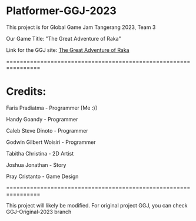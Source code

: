 # Platformer-GGJ-2023

This project is for Global Game Jam Tangerang 2023, Team 3

Our Game Title: "The Great Adventure of Raka"

Link for the GGJ site: [The Great Adventure of Raka](https://globalgamejam.org/2023/games/great-adventure-raka-8)

================================================================

# Credits: 

Faris Pradiatma - Programmer [Me :)]

Handy Goandy - Programmer

Caleb Steve Dinoto - Programmer

Godwin Gilbert Woisiri - Programmer

Tabitha Christina - 2D Artist

Joshua Jonathan - Story

Pray Cristanto - Game Design


================================================================

This project will likely be modified. For original project GGJ, you can check GGJ-Original-2023 branch
